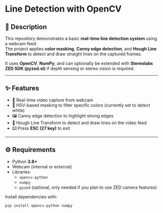 # Line Detection with OpenCV

## 📖 Description
This repository demonstrates a basic **real-time line detection system** using a webcam feed.  
The project applies **color masking**, **Canny edge detection**, and **Hough Line Transform** to detect and draw straight lines on the captured frames.  

It uses **OpenCV**, **NumPy**, and can optionally be extended with **Stereolabs ZED SDK (pyzed.sl)** if depth sensing or stereo vision is required.  

---

## ✨ Features
- 🎥 Real-time video capture from webcam  
- 🎨 HSV-based masking to filter specific colors (currently set to detect white)  
- 🖼️ Canny edge detection to highlight strong edges  
- 📏 Hough Line Transform to detect and draw lines on the video feed  
- ⌨️ Press **ESC (27 key)** to exit  

---

## ⚙️ Requirements
- Python **3.8+**  
- Webcam (internal or external)  
- Libraries:
  - `opencv-python`
  - `numpy`
  - `pyzed` (optional, only needed if you plan to use ZED camera features)

Install dependencies with:
```bash
pip install opencv-python numpy
